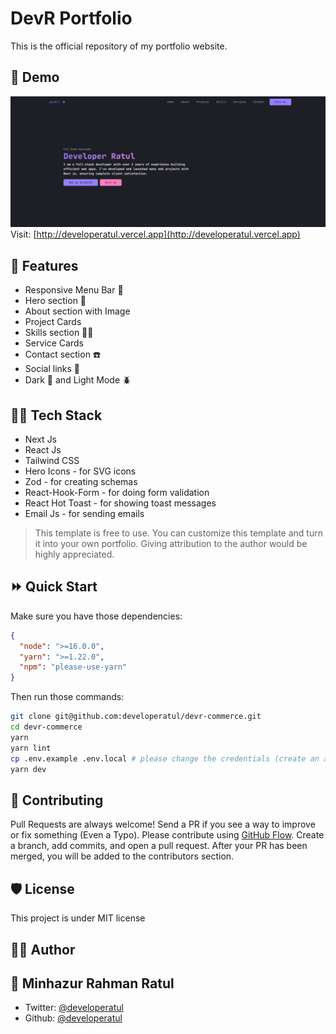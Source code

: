 # DevR Portfolio

This is the official repository of my portfolio website.

## 🚀 Demo

![DevR portfolio demo](demo/devr-portfolio.jpg)
Visit: [http://developeratul.vercel.app](http://developeratul.vercel.app)

## 🧐 Features

- Responsive Menu Bar 📃
- Hero section 🦸
- About section with Image
- Project Cards
- Skills section 🧑‍💻
- Service Cards
- Contact section ☎️
- Social links 🔗
- Dark 🌙 and Light Mode 🪲

## 🧑‍💻 Tech Stack

- Next Js
- React Js
- Tailwind CSS
- Hero Icons - for SVG icons
- Zod - for creating schemas
- React-Hook-Form - for doing form validation
- React Hot Toast - for showing toast messages
- Email Js - for sending emails

> This template is free to use. You can customize this template and turn it into your own portfolio. Giving attribution to the author would be highly appreciated.

## ⏩ Quick Start

Make sure you have those dependencies:

```json
{
  "node": ">=16.0.0",
  "yarn": ">=1.22.0",
  "npm": "please-use-yarn"
}
```

Then run those commands:

```bash
git clone git@github.com:developeratul/devr-commerce.git
cd devr-commerce
yarn
yarn lint
cp .env.example .env.local # please change the credentials (create an account here: http://www.emailjs.com)
yarn dev
```

## 🍰 Contributing

Pull Requests are always welcome! Send a PR if you see a way to improve or fix something (Even a Typo). Please contribute using [GitHub Flow](http://guides.github.com/introduction/flow). Create a branch, add commits, and open a pull request. After your PR has been merged, you will be added to the contributors section.

## 🛡️ License

This project is under MIT license

## 👨‍💻 Author

## 👤 Minhazur Rahman Ratul

- Twitter: [@developeratul](https://twitter.com/developeratul)
- Github: [@developeratul](https://github.com/developeratul)
